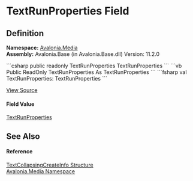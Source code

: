# TextRunProperties Field




## Definition
**Namespace:** <a href="N_Avalonia_Media">Avalonia.Media</a>  
**Assembly:** Avalonia.Base (in Avalonia.Base.dll) Version: 11.2.0

<Tabs groupId="api-code-preview">
<TabItem value="csharp" label="C#">
```csharp
public readonly TextRunProperties TextRunProperties
```
</TabItem>
<TabItem value="vb" label="VB">
```vb
Public ReadOnly TextRunProperties As TextRunProperties
```
</TabItem>
<TabItem value="fsharp" label="F#">
```fsharp
val TextRunProperties: TextRunProperties
```
</TabItem>
</Tabs>



<a href="https://github.com/AvaloniaUI/Avalonia/tree/master/src/Avalonia.Base/Media/TextCollapsingCreateInfo.cs" title="View the source code">View Source</a>



#### Field Value
<a href="T_Avalonia_Media_TextFormatting_TextRunProperties">TextRunProperties</a>

## See Also


#### Reference
<a href="T_Avalonia_Media_TextCollapsingCreateInfo">TextCollapsingCreateInfo Structure</a>  
<a href="N_Avalonia_Media">Avalonia.Media Namespace</a>  
